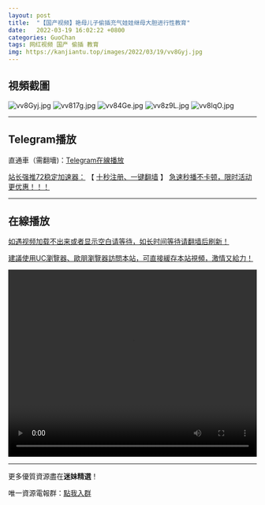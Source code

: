 ```yaml
---
layout: post
title:  "【国产视频】艳母儿子偷插充气娃娃继母大胆进行性教育"
date:   2022-03-19 16:02:22 +0800
categories: GuoChan
tags: 网红视频 国产 偷插 教育
img: https://kanjiantu.top/images/2022/03/19/vv8Gyj.jpg
---
```



## 視頻截圖

![vv8Gyj.jpg](https://kanjiantu.top/images/2022/03/19/vv8Gyj.jpg)
![vv817g.jpg](https://kanjiantu.top/images/2022/03/19/vv817g.jpg)
![vv84Ge.jpg](https://kanjiantu.top/images/2022/03/19/vv84Ge.jpg)
![vv8z9L.jpg](https://kanjiantu.top/images/2022/03/19/vv8z9L.jpg)
![vv8lqO.jpg](https://kanjiantu.top/images/2022/03/19/vv8lqO.jpg)

* * *
## Telegram播放

直通車（需翻墻)：[Telegram在線播放](https://t.me/mimeijingxuan/239)

<u>站长强推72稳定加速器：</u> 【 [十秒注册、一键翻墙](https://72vpn.xyz/#/register?code=mimei) 】
<u>  急速秒播不卡顿，限时活动更优惠！！！</u>
* * *
## 在線播放
<u>如遇视频加载不出来或者显示空白请等待，如长时间等待请翻墙后刷新！</u>

<u>建議使用UC瀏覽器、歐朋瀏覽器訪問本站，可直接緩存本站視頻，激情又給力！</u>
<center><video src="https://cdn.publer.io/uploads/videos/624709f7db279732fb55c12a/c1b75e9218933de220520f586ee994ed.mp4" width="100%" height="380px" controls="controls"></video></center>

* * *
更多優質資源盡在**迷妹精選**！

唯一資源電報群：[點我入群](https://t.me/mimeijingxuan)


